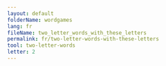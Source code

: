 ```yaml
---
layout: default
folderName: wordgames
lang: fr
fileName: two_letter_words_with_these_letters
permalink: fr/two-letter-words-with-these-letters
tool: two-letter-words
letter: 2
---
```

